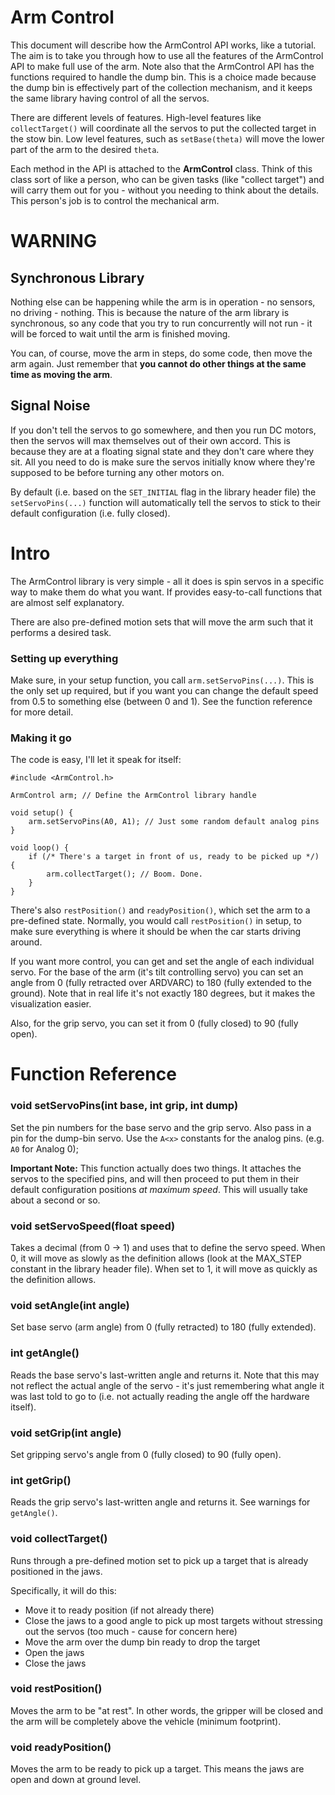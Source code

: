 # Arm Control

This document will describe how the ArmControl API works, like a tutorial. The
aim is to take you through how to use all the features of the ArmControl API
to make full use of the arm. Note also that the ArmControl API has the
functions required to handle the dump bin. This is a choice made because the
dump bin is effectively part of the collection mechanism, and it keeps the
same library having control of all the servos.

There are different levels of features. High-level features like
`collectTarget()` will coordinate all the servos to put the collected target
in the stow bin. Low level features, such as `setBase(theta)` will move the
lower part of the arm to the desired `theta`.

Each method in the API is attached to the **ArmControl** class. Think of this
class sort of like a person, who can be given tasks (like "collect target") and
will carry them out for you - without you needing to think about the details.
This person's job is to control the mechanical arm.

# WARNING

## Synchronous Library

Nothing else can be happening while the arm is in operation - no sensors, no
driving - nothing. This is because the nature of the arm library is
synchronous, so any code that you try to run concurrently will not run - it
will be forced to wait until the arm is finished moving.

You can, of course, move the arm in steps, do some code, then move the arm
again. Just remember that **you cannot do other things at the same time as
moving the arm**.

## Signal Noise

If you don't tell the servos to go somewhere, and then you run DC motors, then the servos will max themselves out of their own accord. This is because they are at a floating signal state and they don't care where they sit. All you need to do is make sure the servos initially know where they're supposed to be before turning any other motors on.

By default (i.e. based on the `SET_INITIAL` flag in the library header file) the `setServoPins(...)` function will automatically tell the servos to stick to their default configuration (i.e. fully closed).


# Intro

The ArmControl library is very simple - all it does is spin servos in a
specific way to make them do what you want. If provides easy-to-call functions
that are almost self explanatory.

There are also pre-defined motion sets that will move the arm such that it
performs a desired task.

### Setting up everything

Make sure, in your setup function, you call `arm.setServoPins(...)`. This is
the only set up required, but if you want you can change the default speed
from 0.5 to something else (between 0 and 1). See the function reference for
more detail.

### Making it go

The code is easy, I'll let it speak for itself:

```
#include <ArmControl.h>

ArmControl arm; // Define the ArmControl library handle

void setup() {
	arm.setServoPins(A0, A1); // Just some random default analog pins
}

void loop() {
	if (/* There's a target in front of us, ready to be picked up */) {
		arm.collectTarget(); // Boom. Done.
	}
}

```

There's also `restPosition()` and `readyPosition()`, which set the arm to a
pre-defined state. Normally, you would call `restPosition()` in setup, to make
sure everything is where it should be when the car starts driving around.

If you want more control, you can get and set the angle of each individual
servo. For the base of the arm (it's tilt controlling servo) you can set an
angle from 0 (fully retracted over ARDVARC) to 180 (fully extended to the
ground). Note that in real life it's not exactly 180 degrees, but it makes the
visualization easier.

Also, for the grip servo, you can set it from 0 (fully closed) to 90 (fully open).

# Function Reference
### void setServoPins(int base, int grip, int dump)

Set the pin numbers for the base servo and the grip servo. Also pass in a pin
for the dump-bin servo. Use the `A<x>` constants for the analog pins. (e.g.
`A0` for Analog 0);

**Important Note:** This function actually does two things. It attaches the servos to the specified pins, and will then proceed to put them in their default configuration positions *at maximum speed*. This will usually take about a second or so.

### void setServoSpeed(float speed) 

Takes a decimal (from 0 -> 1) and uses that to define the servo speed. When 0,
it will move as slowly as the definition allows (look at the MAX_STEP constant
in the library header file). When set to 1, it will move as quickly as the
definition allows.

### void setAngle(int angle) 

Set base servo (arm angle) from 0 (fully retracted) to 180 (fully extended).

### int getAngle()  

Reads the base servo's last-written angle and returns it. Note that this may
not reflect the actual angle of the servo - it's just remembering what angle
it was last told to go to (i.e. not actually reading the angle off the
hardware itself).

### void setGrip(int angle)  

Set gripping servo's angle from 0 (fully closed) to 90 (fully open).

### int getGrip()   

Reads the grip servo's last-written angle and returns it. See warnings for `getAngle()`.

### void collectTarget() 

Runs through a pre-defined motion set to pick up a target that is already
positioned in the jaws. 

Specifically, it will do this:

* Move it to ready position (if not already there)
* Close the jaws to a good angle to pick up most targets
  without stressing out the servos (too much - cause for concern here)
* Move the arm over the dump bin ready to drop the target
* Open the jaws
* Close the jaws

### void restPosition() 

Moves the arm to be "at rest". In other words, the gripper will be closed and
the arm will be completely above the vehicle (minimum footprint).

### void readyPosition()  

Moves the arm to be ready to pick up a target. This means the jaws are open
and down at ground level.